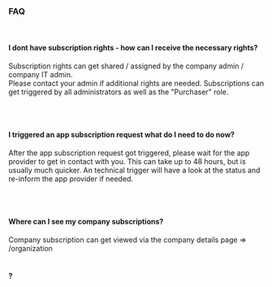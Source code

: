 ### FAQ
<br>

#### I dont have subscription rights - how can I receive the necessary rights?
Subscription rights can get shared / assigned by the company admin / company IT admin.  
Please contact your admin if additional rights are needed. Subscriptions can get triggered by all administrators as well as the "Purchaser" role.

<br>
<br>

#### I triggered an app subscription request what do I need to do now?
After the app subscription request got triggered, please wait for the app provider to get in contact with you. This can take up to 48 hours, but is usually much quicker. An technical trigger will have a look at the status and re-inform the app provider if needed.

<br>
<br>

#### Where can I see my company subscriptions?
Company subscription can get viewed via the company details page => /organization
<br>
<br>

#### <question>?
<answer>
<br>
<br>
